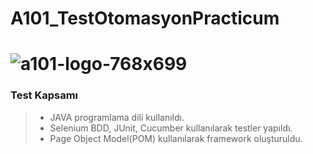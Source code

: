 # A101_TestOtomasyonPracticum
# ![a101-logo-768x699](https://user-images.githubusercontent.com/101860165/193453334-19fca3b6-8e3b-491e-bd43-de31eee1c0a5.png)
### Test Kapsamı

  > - JAVA programlama dili kullanıldı.
  > - Selenium BDD, JUnit, Cucumber kullanılarak testler yapıldı.
  > - Page Object Model(POM) kullanılarak framework oluşturuldu. 
